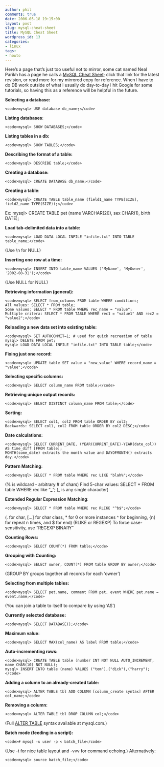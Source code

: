 ```yaml
---
author: phil
comments: true
date: 2006-05-18 19:15:00
layout: post
slug: mysql-cheat-sheet
title: MySQL Cheat Sheet
wordpress_id: 13
categories:
- linux
tags:
- howto
---
```


Here’s a page that’s just too useful not to mirror, some cat named Neal Parikh has a page he calls a [MySQL Cheat Sheet](http://nparikh.freeshell.org/unix/mysql.php); click that link for the latest revision, or read more for my mirrored copy for reference.  When I have to do DB work outside of what I usually do day-to-day I hit Google for some tutorials, so having this as a reference will be helpful in the future.

**Selecting a database:**




    
    <code>mysql> USE database db_name;</code>





**Listing databases:**




    
    <code>mysql> SHOW DATABASES;</code>





**Listing tables in a db:**




    
    <code>mysql> SHOW TABLES;</code>





**Describing the format of a table:**




    
    <code>mysql> DESCRIBE table;</code>





**Creating a database:**




    
    <code>mysql> CREATE DATABASE db_name;</code>





**Creating a table:**




    
    <code>mysql> CREATE TABLE table_name (field1_name TYPE(SIZE), field2_name TYPE(SIZE));</code>





Ex: mysql> CREATE TABLE pet (name VARCHAR(20), sex CHAR(1), birth DATE);

**Load tab-delimited data into a table:**




    
    <code>mysql> LOAD DATA LOCAL INFILE "infile.txt" INTO TABLE table_name;</code>





(Use \n for NULL)

**Inserting one row at a time:**




    
    <code>mysql> INSERT INTO table_name VALUES ('MyName', 'MyOwner', '2002-08-31');</code>





(Use NULL for NULL)

**Retrieving information (general):**




    
    <code>mysql> SELECT from_columns FROM table WHERE conditions;
    All values: SELECT * FROM table;
    Some values: SELECT * FROM table WHERE rec_name = "value";
    Multiple critera: SELECT * FROM TABLE WHERE rec1 = "value1" AND rec2 = "value2";</code>





**Reloading a new data set into existing table:**




    
    <code>mysql> SET AUTOCOMMIT=1; # used for quick recreation of table
    mysql> DELETE FROM pet;
    mysql> LOAD DATA LOCAL INFILE "infile.txt" INTO TABLE table;</code>





**Fixing just one record:**




    
    <code>mysql> UPDATE table SET value = "new_value" WHERE record_name = "value";</code>





**Selecting specific columns:**




    
    <code>mysql> SELECT column_name FROM table;</code>





**Retrieving unique output records:**




    
    <code>mysql> SELECT DISTINCT column_name FROM table;</code>





**Sorting:**




    
    <code>mysql> SELECT col1, col2 FROM table ORDER BY col2;
    Backwards: SELECT col1, col2 FROM table ORDER BY col2 DESC;</code>





**Date calculations:**




    
    <code>mysql> SELECT CURRENT_DATE, (YEAR(CURRENT_DATE)-YEAR(date_col)) AS time_diff [FROM table];
    MONTH(some_date) extracts the month value and DAYOFMONTH() extracts day.</code>





**Pattern Matching:**




    
    <code>mysql> SELECT * FROM table WHERE rec LIKE "blah%";</code>





(% is wildcard - arbitrary # of chars)
Find 5-char values: SELECT * FROM table WHERE rec like ”**_**”;
(_ is any single character)

**Extended Regular Expression Matching:**




    
    <code>mysql> SELECT * FROM table WHERE rec RLIKE "^b$";</code>





(. for char, […] for char class, * for 0 or more instances
^ for beginning, {n} for repeat n times, and $ for end)
(RLIKE or REGEXP)
To force case-sensitivity, use “REGEXP BINARY”

**Counting Rows:**




    
    <code>mysql> SELECT COUNT(*) FROM table;</code>





**Grouping with Counting:**




    
    <code>mysql> SELECT owner, COUNT(*) FROM table GROUP BY owner;</code>





(GROUP BY groups together all records for each ‘owner’)

**Selecting from multiple tables:**




    
    <code>mysql> SELECT pet.name, comment FROM pet, event WHERE pet.name = event.name;</code>





(You can join a table to itself to compare by using ‘AS’)

**Currently selected database:**




    
    <code>mysql> SELECT DATABASE();</code>





**Maximum value:**




    
    <code>mysql> SELECT MAX(col_name) AS label FROM table;</code>





**Auto-incrementing rows:**




    
    <code>mysql> CREATE TABLE table (number INT NOT NULL AUTO_INCREMENT, name CHAR(10) NOT NULL);
    mysql> INSERT INTO table (name) VALUES ("tom"),("dick"),("harry");</code>





**Adding a column to an already-created table:**




    
    <code>mysql> ALTER TABLE tbl ADD COLUMN [column_create syntax] AFTER col_name;</code>





**Removing a column:**




    
    <code>mysql> ALTER TABLE tbl DROP COLUMN col;</code>





(Full [ALTER TABLE](http://www.mysql.com/doc/en/ALTER_TABLE.html) syntax available at mysql.com.)

**Batch mode (feeding in a script):**




    
    <code># mysql -u user -p < batch_file</code>





(Use -t for nice table layout and -vvv for command echoing.)
Alternatively:




    
    <code>mysql> source batch_file;</code>




